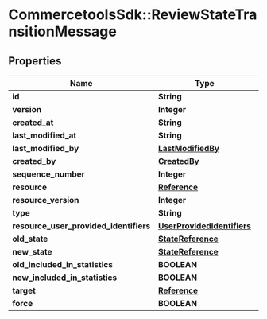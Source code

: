 # CommercetoolsSdk::ReviewStateTransitionMessage

## Properties
Name | Type | Description | Notes
------------ | ------------- | ------------- | -------------
**id** | **String** |  | [optional] 
**version** | **Integer** |  | [optional] 
**created_at** | **String** |  | [optional] 
**last_modified_at** | **String** |  | [optional] 
**last_modified_by** | [**LastModifiedBy**](LastModifiedBy.md) |  | [optional] 
**created_by** | [**CreatedBy**](CreatedBy.md) |  | [optional] 
**sequence_number** | **Integer** |  | [optional] 
**resource** | [**Reference**](Reference.md) |  | [optional] 
**resource_version** | **Integer** |  | [optional] 
**type** | **String** |  | [optional] 
**resource_user_provided_identifiers** | [**UserProvidedIdentifiers**](UserProvidedIdentifiers.md) |  | [optional] 
**old_state** | [**StateReference**](StateReference.md) |  | [optional] 
**new_state** | [**StateReference**](StateReference.md) |  | [optional] 
**old_included_in_statistics** | **BOOLEAN** |  | [optional] 
**new_included_in_statistics** | **BOOLEAN** |  | [optional] 
**target** | [**Reference**](Reference.md) |  | [optional] 
**force** | **BOOLEAN** |  | [optional] 

